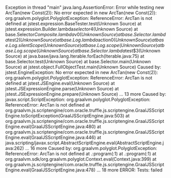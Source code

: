 Exception in thread "main" java.lang.AssertionError: Error while testing new ArcTan(new Const(2)): No error expected in new ArcTan(new Const(2)): org.graalvm.polyglot.PolyglotException: ReferenceError: ArcTan is not defined
at jstest.expression.BaseTester.test(Unknown Source)
at jstest.expression.Builder.lambda$selector$4(Unknown Source)
at base.Selector$Composite.lambda$v$0(Unknown Source)
at base.Selector.lambda$test$2(Unknown Source)
at base.Log.lambda$action$0(Unknown Source)
at base.Log.silentScope(Unknown Source)
at base.Log.scope(Unknown Source)
at base.Log.scope(Unknown Source)
at base.Selector.lambda$test$3(Unknown Source)
at java.base/java.lang.Iterable.forEach(Iterable.java:75)
at base.Selector.test(Unknown Source)
at base.Selector.main(Unknown Source)
at jstest.object.FullObjectTest.main(Unknown Source)
Caused by: jstest.EngineException: No error expected in new ArcTan(new Const(2)): org.graalvm.polyglot.PolyglotException: ReferenceError: ArcTan is not defined
at jstest.JSEngine.eval(Unknown Source)
at jstest.JSExpressionEngine.parse(Unknown Source)
at jstest.JSExpressionEngine.prepare(Unknown Source)
... 13 more
Caused by: javax.script.ScriptException: org.graalvm.polyglot.PolyglotException: ReferenceError: ArcTan is not defined
at org.graalvm.js.scriptengine/com.oracle.truffle.js.scriptengine.GraalJSScriptEngine.toScriptException(GraalJSScriptEngine.java:503)
at org.graalvm.js.scriptengine/com.oracle.truffle.js.scriptengine.GraalJSScriptEngine.eval(GraalJSScriptEngine.java:480)
at org.graalvm.js.scriptengine/com.oracle.truffle.js.scriptengine.GraalJSScriptEngine.eval(GraalJSScriptEngine.java:446)
at java.scripting/javax.script.AbstractScriptEngine.eval(AbstractScriptEngine.java:262)
... 16 more
Caused by: org.graalvm.polyglot.PolyglotException: ReferenceError: ArcTan is not defined
at <js>.:program(<eval>:1)
at <js>.:program(<eval>:1)
at org.graalvm.sdk/org.graalvm.polyglot.Context.eval(Context.java:399)
at org.graalvm.js.scriptengine/com.oracle.truffle.js.scriptengine.GraalJSScriptEngine.eval(GraalJSScriptEngine.java:478)
... 18 more
ERROR: Tests: failed
